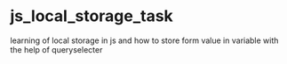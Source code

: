 # js_local_storage_task
learning of local storage in js and  how to store form value in variable with the help of queryselecter
